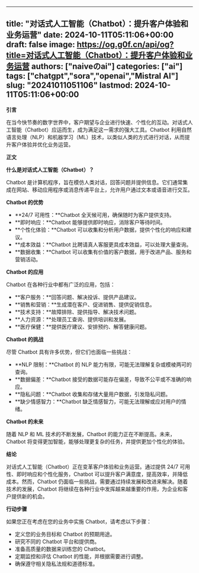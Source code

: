 
---
title: "对话式人工智能（Chatbot）：提升客户体验和业务运营"
date: 2024-10-11T05:11:06+00:00
draft: false
image: https://og.g0f.cn/api/og?title=对话式人工智能（Chatbot）：提升客户体验和业务运营
authors: ["naiveのai"]
categories: ["ai"]
tags: ["chatgpt","sora","openai","Mistral AI"]
slug: "20241011051106"
lastmod: 2024-10-11T05:11:06+00:00
---
**引言**

在当今快节奏的数字世界中，客户期望与企业进行快速、个性化的互动。对话式人工智能（Chatbot）应运而生，成为满足这一需求的强大工具。Chatbot 利用自然语言处理（NLP）和机器学习（ML）技术，以类似人类的方式进行对话，从而提升客户体验并优化业务运营。

**正文**

**什么是对话式人工智能（Chatbot）？**

Chatbot 是计算机程序，旨在模仿人类对话，回答问题并提供信息。它们通常集成在网站、移动应用程序或消息传递平台上，允许用户通过文本或语音进行交互。

**Chatbot 的优势**

* **24/7 可用性：**Chatbot 全天候可用，确保随时为客户提供支持。
* **即时响应：**Chatbot 能够提供即时响应，消除客户等待时间。
* **个性化体验：**Chatbot 可以收集和分析用户数据，提供个性化的响应和建议。
* **成本效益：**Chatbot 比聘请真人客服更具成本效益，可以处理大量查询。
* **数据收集：**Chatbot 可以收集有价值的客户数据，用于改进产品、服务和营销活动。

**Chatbot 的应用**

Chatbot 在各种行业中都有广泛的应用，包括：

* **客户服务：**回答问题、解决投诉、提供产品建议。
* **销售和营销：**生成潜在客户、促进销售、提供促销信息。
* **技术支持：**故障排除、提供指导、解决技术问题。
* **人力资源：**处理员工查询、提供培训和发展。
* **医疗保健：**提供医疗建议、安排预约、解答健康问题。

**Chatbot 的挑战**

尽管 Chatbot 具有许多优势，但它们也面临一些挑战：

* **NLP 限制：**Chatbot 的 NLP 能力有限，可能无法理解复杂或模棱两可的查询。
* **数据偏差：**Chatbot 接受的数据可能存在偏差，导致不公平或不准确的响应。
* **隐私问题：**Chatbot 收集和存储大量用户数据，引发隐私问题。
* **缺少情感智力：**Chatbot 缺乏情感智力，可能无法理解或应对用户的情绪。

**Chatbot 的未来**

随着 NLP 和 ML 技术的不断发展，Chatbot 的能力正在不断提高。未来，Chatbot 将变得更加智能，能够处理更复杂的任务，并提供更加个性化的体验。

**结论**

对话式人工智能（Chatbot）正在变革客户体验和业务运营。通过提供 24/7 可用性、即时响应和个性化服务，Chatbot 可以提升客户满意度，提高效率，并降低成本。然而，Chatbot 仍面临一些挑战，需要通过持续发展和改进来解决。随着技术的发展，Chatbot 将继续在各种行业中发挥越来越重要的作用，为企业和客户提供新的机会。

**行动步骤**

如果您正在考虑在您的业务中实施 Chatbot，请考虑以下步骤：

* 定义您的业务目标和 Chatbot 的预期用途。
* 研究不同的 Chatbot 平台和提供商。
* 准备高质量的数据来训练您的 Chatbot。
* 定期监控和评估 Chatbot 的性能，并根据需要进行调整。
* 确保遵守相关隐私法规和道德标准。